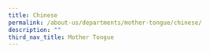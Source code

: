 ```yaml
---
title: Chinese
permalink: /about-us/departments/mother-tongue/chinese/
description: ""
third_nav_title: Mother Tongue
---
```

